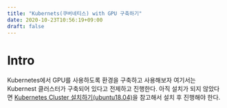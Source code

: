 ```yaml
---
title: "Kubernets(쿠버네티스) with GPU 구축하기"
date: 2020-10-23T10:56:19+09:00
draft: false
---
```


# Intro
Kubernetes에서 GPU를 사용하도록 환경을 구축하고 사용해보자
여기서는 Kubernest 클러스터가 구축되어 있다고 전제하고 진행한다. 아직 설치가 되지 않았다면 [Kubernetes Cluster 설치하기(ubuntu18.04)](../20200828_install_kubernetes_cluster_ubuntu.md)을 참고해서 설치 후 진행해야 한다.

# 